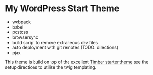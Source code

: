 
# My WordPress Start Theme

- webpack
- babel
- postcss
- browsersync
- build script to remove extraneous dev files
- auto deployment with git remotes (TODO: directions)
- pjax

This theme is build on top of the excellent [Timber starter theme](https://github.com/timber/starter-theme) see the setup directions to utilize the twig templating.